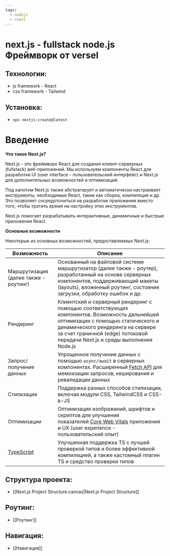 ```yaml
---
tags:
  - nodejs
  - react
---
```

# next.js - fullstack node.js Фреймворк от versel
## Технологии:
- js framework - React
- css framework - Tailwind
## Установка:
- `npx nextjs-create@latest`
# Введение

**Что такое Next.js?**

Next.js - это фреймворк React для создания клиент-серверных (fullstack) веб-приложений. Мы используем компоненты React для разработки UI (user interface - пользовательский интерфейс) и Next.js для дополнительных возможностей и оптимизаций.

Под капотом Next.js также абстрагирует и автоматически настраивает инструменты, необходимые React, такие как сборка, компиляция и др. Это позволяет сосредоточиться на разработке приложения вместо того, чтобы тратить время на настройку этих инструментов.

Next.js помогает разрабатывать интерактивные, динамичные и быстрые приложения React.

**Основные возможности**

Некоторые из основных возможностей, предоставляемых Next.js:

|Возможность|Описание|
|---|---|
|Маршрутизация (далее также - роутинг)|Основанный на файловой системе маршрутизатор (далее также - роутер), разработанный на основе серверных компонентов, поддерживающий макеты (layouts), вложенный роутинг, состояние загрузки, обработку ошибок и др.|
|Рендеринг|Клиентский и серверный рендеринг с помощью соответствующих компонентов. Возможность дальнейшей оптимизации с помощью статического и динамического рендеринга на сервере за счет граничной (edge) потоковой передачи Next.js и среды выполнения Node.js|
|Запрос/получение данных|Упрощенное получение данных с помощью `async/await` в серверных компонентах. Расширенный [Fetch API](https://developer.mozilla.org/en-US/docs/Web/API/Fetch_API) для мемоизации запросов, кеширования и ревалидации данных|
|Стилизация|Поддержка разных способов стилизации, включая модули CSS, TailwindCSS и CSS-в-JS|
|Оптимизации|Оптимизация изображений, шрифтов и скриптов для улучшения показателей [Core Web Vitals](https://developers.google.com/search/docs/appearance/core-web-vitals) приложения и UX (user experience - пользовательский опыт)|
|[TypeScript](https://www.typescriptlang.org/)|Улучшенная поддержка TS с лучшей проверкой типов и более эффективной компиляцией, а также кастомный плагин TS и средство проверки типов|
## Структура проекта:
- [[Next.js Project Structure.canvas|Next.js Project Structure]]
## Роутинг:
- [[Роутинг]]
## Навигация:
- [[Навигация]]